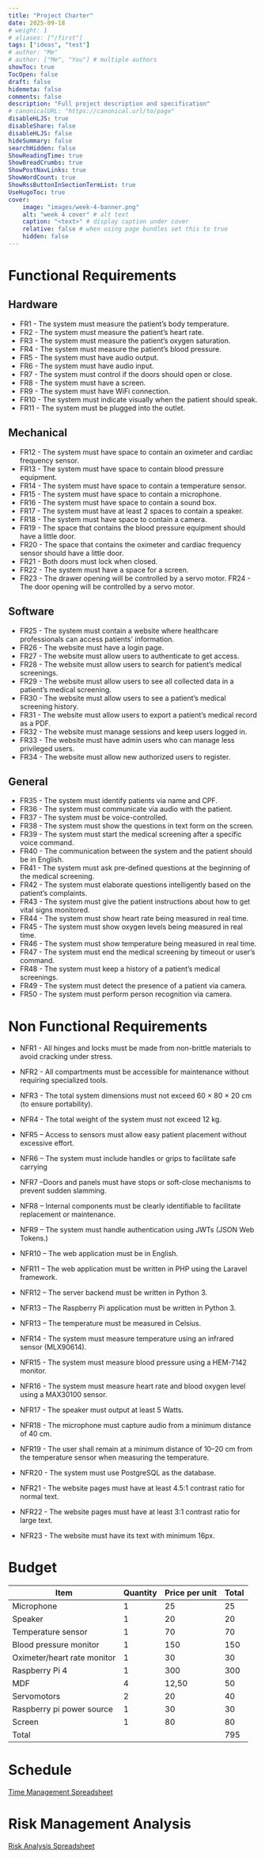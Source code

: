 ```yaml
---
title: "Project Charter"
date: 2025-09-18
# weight: 1
# aliases: ["/first"]
tags: ["ideas", "test"]
# author: "Me"
# author: ["Me", "You"] # multiple authors
showToc: true
TocOpen: false
draft: false
hidemeta: false
comments: false
description: "Full project description and specification"
# canonicalURL: "https://canonical.url/to/page"
disableHLJS: true
disableShare: false
disableHLJS: false
hideSummary: false
searchHidden: false
ShowReadingTime: true
ShowBreadCrumbs: true
ShowPostNavLinks: true
ShowWordCount: true
ShowRssButtonInSectionTermList: true
UseHugoToc: true
cover:
    image: "images/week-4-banner.png"
    alt: "week 4 cover" # alt text
    caption: "<text>" # display caption under cover
    relative: false # when using page bundles set this to true
    hidden: false
---
```


# Functional Requirements
## Hardware
- FR1 - The system must measure the patient’s body temperature.
- FR2 - The system must measure the patient’s heart rate.
- FR3 - The system must measure the patient’s oxygen saturation.
- FR4 - The system must measure the patient’s blood pressure.
- FR5 - The system must have audio output.
- FR6 - The system must have audio input.
- FR7 - The system must control if the doors should open or close.
- FR8 - The system must have a screen.
- FR9 - The system must have WiFi connection.
- FR10 - The system must indicate visually when the patient should speak.
- FR11 - The system must be plugged into the outlet.

## Mechanical
- FR12 - The system must have space to contain an oximeter and cardiac frequency sensor.
- FR13 - The system must have space to contain blood pressure equipment.
- FR14 - The system must have space to contain a temperature sensor.
- FR15 - The system must have space to contain a microphone. 
- FR16 - The system must have space to contain a sound box. 
- FR17 - The system must have at least 2 spaces to contain a speaker.
- FR18 - The system must have space to contain a camera.
- FR19 - The space that contains the blood pressure equipment should have a little door.
- FR20 - The space that contains the oximeter and cardiac frequency sensor should have a little door.
- FR21 - Both doors must lock when closed.
- FR22 - The system must have a space for a screen.
- FR23 - The drawer opening will be controlled by a servo motor.
FR24 - The door opening will be controlled by a servo motor.

## Software
- FR25 - The system must contain a website where healthcare professionals can access patients' information.
- FR26 - The website must have a login page.
- FR27 - The website must allow users to authenticate to get access.
- FR28 - The website must allow users to search for patient’s medical screenings.
- FR29 - The website must allow users to see all collected data in a patient’s medical screening.
- FR30 - The website must allow users to see a patient’s medical screening history.
- FR31 - The website must allow users to export a patient’s medical record as a PDF.
- FR32 - The website must manage sessions and keep users logged in.
- FR33 - The website must have admin users who can manage less privileged users.
- FR34  - The website must allow new authorized users to register.
 
## General 
- FR35 - The system must identify patients via name and CPF.
- FR36 - The system must communicate via audio with the patient.
- FR37 - The system must be voice-controlled.
- FR38 - The system must show the questions in text form on the screen.
- FR39 - The system must start the medical screening after a specific voice command.
- FR40 - The communication between the system and the patient should be in English.
- FR41 - The system must ask pre-defined questions at the beginning of the medical screening.
- FR42 - The system must elaborate questions intelligently based on the patient’s complaints.
- FR43 - The system must give the patient instructions about how to get vital signs monitored.
- FR44 - The system must show heart rate being measured in real time.
- FR45 - The system must show oxygen levels being measured in real time.
- FR46 - The system must show temperature being measured in real time.
- FR47 - The system must end the medical screening by timeout or user’s command.
- FR48 - The system must keep a history of a patient’s medical screenings.
- FR49 - The system must detect the presence of a patient via camera.
- FR50 - The system must perform person recognition via camera.
  
# Non Functional Requirements
- NFR1 - All hinges and locks must be made from non-brittle materials to avoid cracking under stress.
- NFR2 - All compartments must be accessible for maintenance without requiring specialized tools.
- NFR3 - The total system dimensions must not exceed 60 × 80 × 20 cm (to ensure portability).
- NFR4 - The total weight of the system must not exceed 12 kg.
- NFR5 – Access to sensors must allow easy patient placement without excessive effort.
- NFR6 – The system must include handles or grips to facilitate safe carrying
- NFR7 –Doors and panels must have stops or soft-close mechanisms to prevent sudden slamming.
- NFR8 – Internal components must be clearly identifiable to facilitate replacement or maintenance.
- NFR9 – The system must handle authentication using JWTs (JSON Web Tokens.)
- NFR10 – The web application must be in English.
- NFR11 – The web application must be written in PHP using the Laravel framework.
- NFR12 – The server backend must be written in Python 3.
- NFR13 – The Raspberry Pi application must be written in Python 3.
- NFR13 – The temperature must be measured in Celsius.

- NFR14 - The system must measure temperature using an infrared sensor (MLX90614). 
- NFR15 - The system must measure blood pressure using a HEM-7142 monitor.
- NFR16 - The system must measure heart rate and blood oxygen level using a MAX30100 sensor.
- NFR17 - The speaker must output at least 5 Watts.
- NFR18 - The microphone must capture audio from a minimum distance of 40 cm.
- NFR19 - The user shall remain at a minimum distance of 10–20 cm from the temperature sensor when measuring the temperature.
- NFR20 - The system must use PostgreSQL as the database.
- NFR21 - The website pages must have at least 4.5:1 contrast ratio for normal text.
- NFR22 - The website pages must have at least 3:1 contrast ratio for large text.
- NFR23 - The website must have its text with minimum 16px.

# Budget

| Item | Quantity | Price per unit | Total |
|---|---|---|---|
| Microphone | 1 | 25 | 25 |
| Speaker | 1 | 20 | 20 |
| Temperature sensor | 1 | 70 | 70 |
| Blood pressure monitor | 1 | 150 | 150 |
| Oximeter/heart rate monitor | 1 | 30 | 30 |
| Raspberry Pi 4 | 1 | 300 | 300 |
| MDF | 4 | 12,50 | 50 |
| Servomotors | 2 | 20 | 40 |
| Raspberry pi power source | 1 | 30 | 30 |
| Screen | 1 | 80 | 80 |
| Total | | | 795 |


# Schedule
[Time Management Spreadsheet](https://docs.google.com/spreadsheets/d/1vU3akLX5LN2Nhp2A6Dwx2Q3G0gA66hAT/edit?usp=sharing&rtpof=true&sd=true)

# Risk Management Analysis
[Risk Analysis Spreadsheet](https://docs.google.com/spreadsheets/d/1rO8OjuWplk_SSPupGUrg3xvEz_gmYyeS/edit?usp=sharing&ouid=102292798235720013692&rtpof=true&sd=true)
